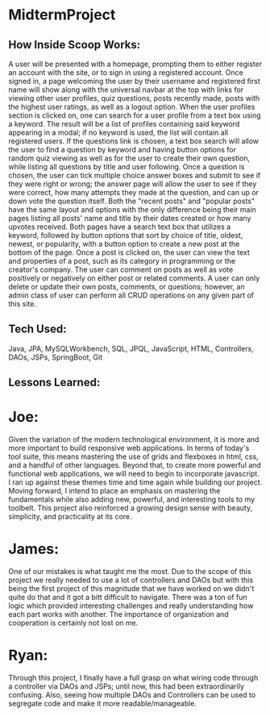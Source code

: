 # MidtermProject

## How Inside Scoop Works:

  A user will be presented with a homepage, prompting them to either register an account with the site, or to sign in using a registered account. Once signed in, a page welcoming the user by their username and registered first name will show along with the universal navbar at the top with links for viewing other user profiles, quiz questions, posts recently made, posts with the highest user ratings, as well as a logout option.
  When the user profiles section is clicked on, one can search for a user profile from a text box using a keyword. The result will be a list of profiles containing said keyword appearing in a modal; if no keyword is used, the list will contain all registered users.
  If the questions link is chosen, a text box search will allow the user to find a question by keyword and having button options for random quiz viewing as well as for the user to create their own question, while listing all questions by title and user following.
  Once a question is chosen, the user can tick multiple choice answer boxes and submit to see if they were right or wrong; the answer page will allow the user to see if they were correct, how many attempts they made at the question, and can up or down vote the question itself.
  Both the "recent posts" and "popular posts" have the same layout and options with the only difference being their main pages listing all posts' name and title by their dates created or how many upvotes received. Both pages have a search text box that utilizes a keyword, followed by button options that sort
  by choice of title, oldest, newest, or popularity, with a button option to create a new post at the bottom of the page. Once a post is clicked on, the user can view the text and properties of a post, such as its category in programming or the creator's company. The user can comment on posts as well as vote positively or negatively on either post or related comments.
  A user can only delete or update their own posts, comments, or questions; however, an admin class of user can perform all CRUD operations on any given part of this site.

  ## Tech Used:
  Java, JPA, MySQLWorkbench, SQL, JPQL, JavaScript, HTML, Controllers, DAOs, JSPs, SpringBoot, Git

  ## Lessons Learned:

  # Joe:
  Given the variation of the modern technological environment, it is more and more important to build responsive web applications. In terms of today's tool suite, this means mastering the use of grids and flexboxes in html, css, and a handful of other languages. Beyond that, to create more powerful and functional web applications, we will need to begin to incorporate javascript. I ran up against these themes time and time again while building our project. Moving forward, I intend to place an emphasis on mastering the fundamentals while also adding new, powerful, and interesting tools to my toolbelt. This project also reinforced a growing design sense with beauty, simplicity, and practicality at its core.

  # James:
  One of our mistakes is what taught me the most. Due to the scope of this project we really needed to use a lot of controllers and DAOs but with this being the first project of this magnitude that we have worked on we didn't quite do that and it got a bitt difficult to navigate. There was a ton of fun logic which provided interesting challenges and really understanding how each part works with another. The importance of organization and cooperation is certainly not lost on me.

  # Ryan:
  Through this project, I finally have a full grasp on what wiring code through a controller via DAOs and JSPs; until now, this had been extraordinarily confusing. Also, seeing how multiple DAOs and Controllers can be used to segregate code and make it more readable/manageable.

